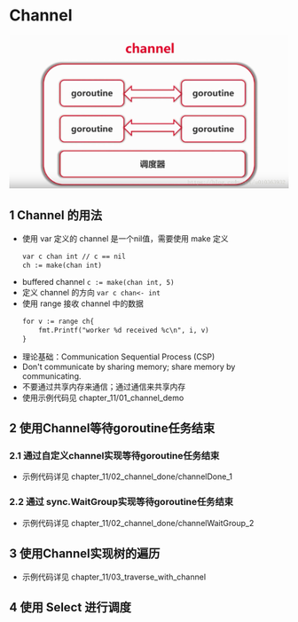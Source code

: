 # Channel

![](images/db313d7a.png)

## 1 Channel 的用法
- 使用 var 定义的 channel 是一个nil值，需要使用 make 定义
   ```
   var c chan int // c == nil
   ch := make(chan int)  
   ```
- buffered channel `c := make(chan int, 5)`
- 定义 channel 的方向 `var c chan<- int`
- 使用 range 接收 channel 中的数据
    ```
    for v := range ch{
        fmt.Printf("worker %d received %c\n", i, v)
    }
    ```
- 理论基础：Communication Sequential Process (CSP)
- Don't communicate by sharing memory; share memory by communicating.
- 不要通过共享内存来通信；通过通信来共享内存
- 使用示例代码见 chapter_11/01_channel_demo

## 2 使用Channel等待goroutine任务结束
### 2.1 通过自定义channel实现等待goroutine任务结束
- 示例代码详见 chapter_11/02_channel_done/channelDone_1

### 2.2 通过 sync.WaitGroup实现等待goroutine任务结束
- 示例代码详见 chapter_11/02_channel_done/channelWaitGroup_2

## 3 使用Channel实现树的遍历
- 示例代码详见 chapter_11/03_traverse_with_channel

## 4 使用 Select 进行调度
